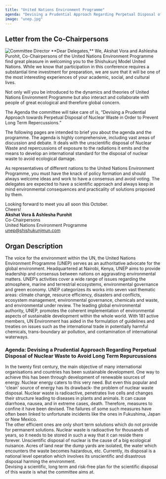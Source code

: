 ```yaml
---
title: "United Nations Environment Programme"
agenda: "Devising a Prudential Approach Regarding Perpetual Disposal of Nuclear Waste to Avoid Long Term Repurcussions"
image: "unep.jpg"
---
```

## Letter from the Co-Chairpersons

<img class="headshot" src="/assets/images/people/ap-av.png" alt="Committee Director"> 
**Dear Delegates,**  
We, Akshat Vora and Ashlesha Purohit, Co-Chairpersons of the United Nations Environment Programme find great pleasure in welcoming you to the Shishukunj Model United Nations. While we know that participation in this conference requires a substantial time investment for preparation, we are sure that it will be one of the most interesting experiences of your academic, social, and cultural lives.

Not only will you be introduced to the dynamics and theories of United Nations Environment Programme but also interact and collaborate with people of great ecological and therefore global concern.

The Agenda the committee will take care of is, “Devising a Prudential Approach towards Perpetual Disposal of Nuclear Waste in Order to Prevent Long Term Repercussions.”

The following pages are intended to brief you about the agenda and the programme. The agenda is highly comprehensive, including vast areas of discussion and debate. It deals with the unscientific disposal of Nuclear Waste and repercussions of exposure to the radiations it emits and the means to develop an international standard for the disposal of nuclear waste to avoid ecological damage.

As representatives of different nations to the United Nations Environment Programme, you must have the knack of policy formation and should always welcome ideas and work to have a consensus and avoid voting. The delegates are expected to have a scientific approach and always keep in mind environmental consequences and practicality of solutions proposed by them.

Looking forward to meet you all soon this October.  
Cheers!  
**Akshat Vora & Ashlesha Purohit**  
Co-Chairpersons  
United Nations Environment Programme  
[unep@shishukunjmun.com](mailto:unep@shishukunjmun.com)  

## Organ Description
The voice for the environment within the UN, the United Nations Environment Programme (UNEP) serves as an authoritative advocate for the global environment. Headquartered at Nairobi, Kenya, UNEP aims to provide leadership and consensus between nations on aggravating environmental matters. UNEP’s activities cover a wide range of issues regarding the atmosphere, marine and terrestrial ecosystems, environmental governance and green economy. UNEP categorizes its works into seven vast thematic areas: climate change, resource efficiency, disasters and conflicts, ecosystem management, environmental governance, chemicals and waste, and environmental under review. The leading global environmental authority, UNEP, promotes the coherent implementation of environmental aspects of sustainable development within the whole world. With 181 active members, UN Environment has aided in the formulation of guidelines and treaties on issues such as the international trade in potentially harmful chemicals, trans-boundary air pollution, and contamination of international waterways. 

### Agenda: Devising a Prudential Approach Regarding Perpetual Disposal of Nuclear Waste to Avoid Long Term Repurcussions
In the twenty first century, the main objective of many international organisations and countries has been sustainable development. One way to achieve this has been through development of renewable sources of energy. Nuclear energy caters to this very need. But even this popular and 'clean' source of energy has its drawback- the problem of nuclear waste disposal. Nuclear waste is radioactive, penetrates live cells and changes their structure leading to diseases in plants and animals. It can cause diarrhoea, nausea, and in extreme cases, death. Therefore, measures to confine it have been devised. The failures of some such measures have often been linked to unfortunate incidents like the ones in Fukushima, Japan or New Mexico.  
The other efficient ones are only short term solutions which do not provide for permanent solutions. Nuclear waste is radioactive for thousands of years, so it needs to be stored in such a way that it can reside there forever. Unscientific disposal of nuclear is the cause of a big ecological nuisance. Acres of land near the dump yards are isolated, the water which encounters the waste becomes hazardous, etc. Currently, its disposal is a national level operation which involves its unscientific and disastrous disposal harming the environment.  
Devising a scientific, long term and risk-free plan for the scientific disposal of this waste is what the committee aims at.

